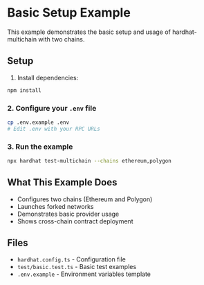 # Basic Setup Example

This example demonstrates the basic setup and usage of hardhat-multichain with two chains.

## Setup

1. Install dependencies:

```bash
npm install
```

### 2. Configure your `.env` file

```bash
cp .env.example .env
# Edit .env with your RPC URLs
```

### 3. Run the example

```bash
npx hardhat test-multichain --chains ethereum,polygon
```

## What This Example Does

- Configures two chains (Ethereum and Polygon)
- Launches forked networks
- Demonstrates basic provider usage
- Shows cross-chain contract deployment

## Files

- `hardhat.config.ts` - Configuration file
- `test/basic.test.ts` - Basic test examples
- `.env.example` - Environment variables template
